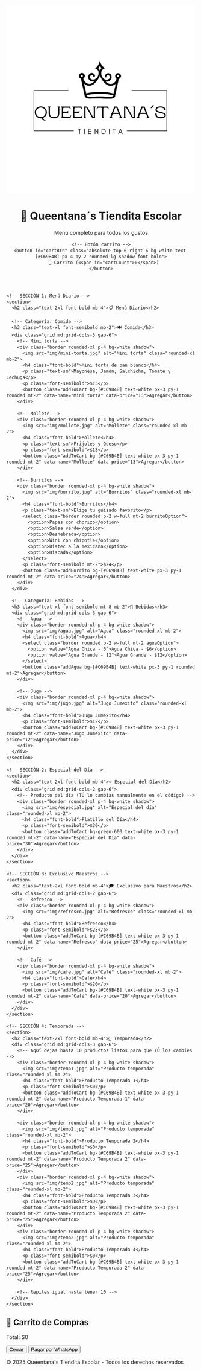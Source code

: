<!DOCTYPE html>
<html lang="es">
<head>
  <meta charset="UTF-8">
  <meta name="viewport" content="width=device-width, initial-scale=1.0">
  <title>Queentana´s Tiendita Escolar</title>
  <script src="https://cdn.tailwindcss.com"></script>
</head>
<body class="bg-[#F9F6F0] text-[#1F1F1F]">
  <!-- Logo superior -->
  <div class="p-4 text-center">
    <img src="LOGO MAMA.png" alt="Logo Queentana´s Tiendita Escolar" class="mx-auto h-24">
  </div>

  <!-- Encabezado -->
  <header class="bg-[#C69B4B] text-white p-6 text-center shadow-lg relative">
    <h1 class="text-3xl font-bold">👑 Queentana´s Tiendita Escolar</h1>
    <p class="text-lg">Menú completo para todos los gustos</p>

    <!-- Botón carrito -->
    <button id="cartBtn" class="absolute top-6 right-6 bg-white text-[#C69B4B] px-4 py-2 rounded-lg shadow font-bold">
      🛒 Carrito (<span id="cartCount">0</span>)
    </button>
  </header>

  <main class="p-6 space-y-12">

    <!-- SECCIÓN 1: Menú Diario -->
    <section>
      <h2 class="text-2xl font-bold mb-4">📋 Menú Diario</h2>
      
      <!-- Categoría: Comida -->
      <h3 class="text-xl font-semibold mb-2">🍽️ Comida</h3>
      <div class="grid md:grid-cols-3 gap-6">
        <!-- Mini torta -->
        <div class="border rounded-xl p-4 bg-white shadow">
          <img src="img/mini-torta.jpg" alt="Mini torta" class="rounded-xl mb-2">
          <h4 class="font-bold">Mini torta de pan blanco</h4>
          <p class="text-sm">Mayonesa, Jamón, Salchicha, Tomate y Lechuga</p>
          <p class="font-semibold">$13</p>
          <button class="addToCart bg-[#C69B4B] text-white px-3 py-1 rounded mt-2" data-name="Mini torta" data-price="13">Agregar</button>
        </div>

        <!-- Mollete -->
        <div class="border rounded-xl p-4 bg-white shadow">
          <img src="img/mollete.jpg" alt="Mollete" class="rounded-xl mb-2">
          <h4 class="font-bold">Mollete</h4>
          <p class="text-sm">Frijoles y Queso</p>
          <p class="font-semibold">$13</p>
          <button class="addToCart bg-[#C69B4B] text-white px-3 py-1 rounded mt-2" data-name="Mollete" data-price="13">Agregar</button>
        </div>

        <!-- Burritos -->
        <div class="border rounded-xl p-4 bg-white shadow">
          <img src="img/burrito.jpg" alt="Burritos" class="rounded-xl mb-2">
          <h4 class="font-bold">Burritos</h4>
          <p class="text-sm">Elige tu guisado favorito</p>
          <select class="border rounded p-2 w-full mt-2 burritoOption">
            <option>Papas con chorizo</option>
            <option>Salsa verde</option>
            <option>Deshebrada</option>
            <option>Wini con chipotle</option>
            <option>Bistec a la mexicana</option>
            <option>Discada</option>
          </select>
          <p class="font-semibold mt-2">$24</p>
          <button class="addBurrito bg-[#C69B4B] text-white px-3 py-1 rounded mt-2" data-price="24">Agregar</button>
        </div>
      </div>

      <!-- Categoría: Bebidas -->
      <h3 class="text-xl font-semibold mt-8 mb-2">🥤 Bebidas</h3>
      <div class="grid md:grid-cols-3 gap-6">
        <!-- Agua -->
        <div class="border rounded-xl p-4 bg-white shadow">
          <img src="img/agua.jpg" alt="Agua" class="rounded-xl mb-2">
          <h4 class="font-bold">Agua</h4>
          <select class="border rounded p-2 w-full mt-2 aguaOption">
            <option value="Agua Chica - 6">Agua Chica - $6</option>
            <option value="Agua Grande - 12">Agua Grande - $12</option>
          </select>
          <button class="addAgua bg-[#C69B4B] text-white px-3 py-1 rounded mt-2">Agregar</button>
        </div>

        <!-- Jugo -->
        <div class="border rounded-xl p-4 bg-white shadow">
          <img src="img/jugo.jpg" alt="Jugo Jumexito" class="rounded-xl mb-2">
          <h4 class="font-bold">Jugo Jumexito</h4>
          <p class="font-semibold">$12</p>
          <button class="addToCart bg-[#C69B4B] text-white px-3 py-1 rounded mt-2" data-name="Jugo Jumexito" data-price="12">Agregar</button>
        </div>
      </div>
    </section>

    <!-- SECCIÓN 2: Especial del Día -->
    <section>
      <h2 class="text-2xl font-bold mb-4">⭐ Especial del Día</h2>
      <div class="grid md:grid-cols-2 gap-6">
        <!-- Producto del día (TÚ lo cambias manualmente en el código) -->
        <div class="border rounded-xl p-4 bg-white shadow">
          <img src="img/especial.jpg" alt="Especial del día" class="rounded-xl mb-2">
          <h4 class="font-bold">Platillo del Día</h4>
          <p class="font-semibold">$30</p>
          <button class="addToCart bg-green-600 text-white px-3 py-1 rounded mt-2" data-name="Especial del Día" data-price="30">Agregar</button>
        </div>
      </div>
    </section>

    <!-- SECCIÓN 3: Exclusivo Maestros -->
    <section>
      <h2 class="text-2xl font-bold mb-4">🎓 Exclusivo para Maestros</h2>
      <div class="grid md:grid-cols-2 gap-6">
        <!-- Refresco -->
        <div class="border rounded-xl p-4 bg-white shadow">
          <img src="img/refresco.jpg" alt="Refresco" class="rounded-xl mb-2">
          <h4 class="font-bold">Refresco</h4>
          <p class="font-semibold">$25</p>
          <button class="addToCart bg-[#C69B4B] text-white px-3 py-1 rounded mt-2" data-name="Refresco" data-price="25">Agregar</button>
        </div>

        <!-- Café -->
        <div class="border rounded-xl p-4 bg-white shadow">
          <img src="img/cafe.jpg" alt="Café" class="rounded-xl mb-2">
          <h4 class="font-bold">Café</h4>
          <p class="font-semibold">$20</p>
          <button class="addToCart bg-[#C69B4B] text-white px-3 py-1 rounded mt-2" data-name="Café" data-price="20">Agregar</button>
        </div>
      </div>
    </section>

    <!-- SECCIÓN 4: Temporada -->
    <section>
      <h2 class="text-2xl font-bold mb-4">🍂 Temporada</h2>
      <div class="grid md:grid-cols-3 gap-6">
        <!-- Aquí dejas hasta 10 productos listos para que TÚ los cambies -->
        <div class="border rounded-xl p-4 bg-white shadow">
          <img src="img/temp1.jpg" alt="Producto temporada" class="rounded-xl mb-2">
          <h4 class="font-bold">Producto Temporada 1</h4>
          <p class="font-semibold">$0</p>
          <button class="addToCart bg-[#C69B4B] text-white px-3 py-1 rounded mt-2" data-name="Producto Temporada 1" data-price="20">Agregar</button>
        </div>

        <div class="border rounded-xl p-4 bg-white shadow">
          <img src="img/temp2.jpg" alt="Producto temporada" class="rounded-xl mb-2">
          <h4 class="font-bold">Producto Temporada 2</h4>
          <p class="font-semibold">$0</p>
          <button class="addToCart bg-[#C69B4B] text-white px-3 py-1 rounded mt-2" data-name="Producto Temporada 2" data-price="25">Agregar</button>
        </div>
        <div class="border rounded-xl p-4 bg-white shadow">
          <img src="img/temp2.jpg" alt="Producto temporada" class="rounded-xl mb-2">
          <h4 class="font-bold">Producto Temporada 3</h4>
          <p class="font-semibold">$0</p>
          <button class="addToCart bg-[#C69B4B] text-white px-3 py-1 rounded mt-2" data-name="Producto Temporada 2" data-price="25">Agregar</button>
        </div>
        <div class="border rounded-xl p-4 bg-white shadow">
          <img src="img/temp2.jpg" alt="Producto temporada" class="rounded-xl mb-2">
          <h4 class="font-bold">Producto Temporada 4</h4>
          <p class="font-semibold">$0</p>
          <button class="addToCart bg-[#C69B4B] text-white px-3 py-1 rounded mt-2" data-name="Producto Temporada 2" data-price="25">Agregar</button>
        </div>

        <!-- Repites igual hasta tener 10 -->
      </div>
    </section>

  </main>

  <!-- Modal Carrito -->
  <div id="cartModal" class="fixed inset-0 bg-black bg-opacity-50 hidden flex items-center justify-center">
    <div class="bg-white w-96 p-6 rounded-xl shadow-lg">
      <h2 class="text-xl font-bold mb-4">🛒 Carrito de Compras</h2>
      <ul id="cartItems" class="mb-4 space-y-2"></ul>
      <p class="font-bold">Total: $<span id="cartTotal">0</span></p>
      <div class="flex justify-between mt-4">
        <button id="closeCart" class="bg-gray-400 text-white px-4 py-2 rounded">Cerrar</button>
        <button id="checkout" class="bg-green-600 text-white px-4 py-2 rounded">Pagar por WhatsApp</button>
      </div>
    </div>
  </div>

  <footer class="bg-[#C69B4B] text-white text-center p-4 mt-12">
    <p>&copy; 2025 Queentana´s Tiendita Escolar - Todos los derechos reservados</p>
  </footer>

  <script>
    const cartBtn = document.getElementById("cartBtn");
    const cartModal = document.getElementById("cartModal");
    const closeCart = document.getElementById("closeCart");
    const cartItems = document.getElementById("cartItems");
    const cartCount = document.getElementById("cartCount");
    const cartTotal = document.getElementById("cartTotal");
    const checkout = document.getElementById("checkout");

    let cart = [];

    // Abrir y cerrar carrito
    cartBtn.addEventListener("click", () => cartModal.classList.remove("hidden"));
    closeCart.addEventListener("click", () => cartModal.classList.add("hidden"));

    // Función agregar al carrito
    function addToCart(name, price) {
      cart.push({ name, price: parseFloat(price) });
      renderCart();
    }

    // Renderizar carrito
    function renderCart() {
      cartItems.innerHTML = "";
      let total = 0;
      cart.forEach((item, index) => {
        total += item.price;
        const li = document.createElement("li");
        li.classList = "flex justify-between items-center border-b pb-1";
        li.innerHTML = `${item.name} - $${item.price} 
          <button onclick="removeFromCart(${index})" class="text-red-600 font-bold">X</button>`;
        cartItems.appendChild(li);
      });
      cartTotal.textContent = total.toFixed(2);
      cartCount.textContent = cart.length;
    }

    // Eliminar producto
    function removeFromCart(index) {
      cart.splice(index, 1);
      renderCart();
    }
    window.removeFromCart = removeFromCart;

    // Eventos para botones "Agregar"
    document.querySelectorAll(".addToCart").forEach(btn => {
      btn.addEventListener("click", () => addToCart(btn.dataset.name, btn.dataset.price));
    });

    // Burrito con selección
    document.querySelector(".addBurrito").addEventListener("click", (e) => {
      const option = document.querySelector(".burritoOption").value;
      addToCart("Burrito (" + option + ")", e.target.dataset.price);
    });

    // Agua con selección
    document.querySelector(".addAgua").addEventListener("click", () => {
      const option = document.querySelector(".aguaOption").value;
      const [name, price] = option.split(" - ");
      addToCart(name, price);
    });

    // Checkout por WhatsApp con folio
    checkout.addEventListener("click", () => {
      if(cart.length === 0) return alert("Tu carrito está vacío");

      const folio = Math.floor(Math.random() * 1000000); // Folio aleatorio

      let message = "¡Hola! Quiero hacer un pedido.%0A";
      message += "🧾 Folio de pedido: " + folio + "%0A%0A";
      cart.forEach(item => {
        message += "- " + item.name + " - $" + item.price + "%0A";
      });
      message += "%0ATotal: $" + cartTotal.textContent;
      message += "%0A%0A📌 Realiza tu pago por transferencia a:%0ABBVA 4152314309562018%0ATitular: Tania Quintana";
      message += "%0A✅ Adjunta el comprobante de pago en esta conversación para confirmar tu pedido.";

      const phone = "5216143515170";
      window.open(`https://wa.me/${phone}?text=${message}`, "_blank");
    });
  </script>
</body>
</html>
